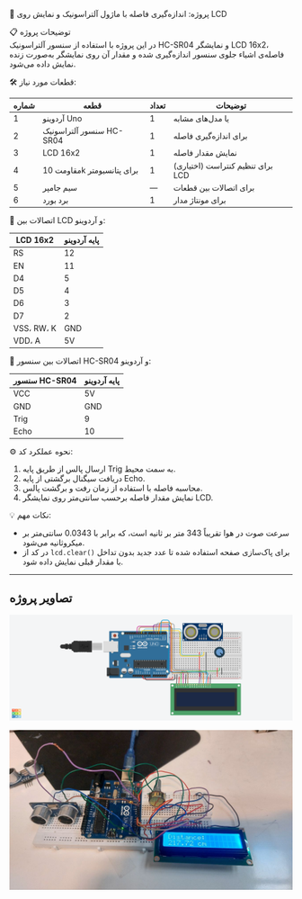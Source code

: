 📌 پروژه: اندازه‌گیری فاصله با ماژول آلتراسونیک و نمایش روی LCD

📋 توضیحات پروژه  
در این پروژه با استفاده از سنسور آلتراسونیک HC-SR04 و نمایشگر LCD 16x2، فاصله‌ی اشیاء جلوی سنسور اندازه‌گیری شده و مقدار آن روی نمایشگر به‌صورت زنده نمایش داده می‌شود.

🛠️ قطعات مورد نیاز:

| شماره | قطعه                         | تعداد | توضیحات                               |
|-------|------------------------------|--------|----------------------------------------|
| 1     | آردوینو Uno                  | 1      | یا مدل‌های مشابه                       |
| 2     | سنسور آلتراسونیک HC-SR04     | 1      | برای اندازه‌گیری فاصله                 |
| 3     | LCD 16x2                     | 1      | نمایش مقدار فاصله                      |
| 4     | مقاومت 10k برای پتانسیومتر   | 1      | (اختیاری) برای تنظیم کنتراست LCD       |
| 5     | سیم جامپر                    | —      | برای اتصالات بین قطعات                |
| 6     | برد بورد                     | 1      | برای مونتاژ مدار                       |

🔌 اتصالات بین LCD و آردوینو:

| LCD 16x2 | پایه آردوینو |
|----------|---------------|
| RS       | 12            |
| EN       | 11            |
| D4       | 5             |
| D5       | 4             |
| D6       | 3             |
| D7       | 2             |
| VSS، RW، K | GND         |
| VDD، A   | 5V            |

🔌 اتصالات بین سنسور HC-SR04 و آردوینو:

| سنسور HC-SR04 | پایه آردوینو |
|---------------|---------------|
| VCC           | 5V            |
| GND           | GND           |
| Trig          | 9             |
| Echo          | 10            |

⚙️ نحوه عملکرد کد:

1. ارسال پالس از طریق پایه Trig به سمت محیط.
2. دریافت سیگنال برگشتی از پایه Echo.
3. محاسبه فاصله با استفاده از زمان رفت و برگشت پالس.
4. نمایش مقدار فاصله برحسب سانتی‌متر روی نمایشگر LCD.

💡 نکات مهم:

- سرعت صوت در هوا تقریباً 343 متر بر ثانیه است، که برابر با 0.0343 سانتی‌متر بر میکروثانیه می‌شود.
- در کد از `lcd.clear()` برای پاک‌سازی صفحه استفاده شده تا عدد جدید بدون تداخل با مقدار قبلی نمایش داده شود.

---

## تصاویر پروژه

![پروژه در حال اجرا](images/distanceSensorLcd.png)

![پروژه در حال اجرا](images/distanceSensorLcd2.jpg)